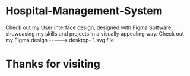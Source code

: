 # Hospital-Management-System
Check out my User interface design, designed with Figma Software, showcasing my skills and projects in a visually appealing way.
Check out my Figma design -----> desktop- 1.svg file

# Thanks for visiting
